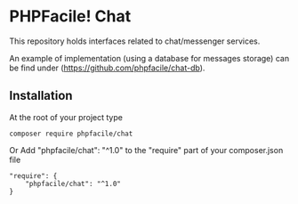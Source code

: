 PHPFacile! Chat
==============

This repository holds interfaces related to chat/messenger services.

An example of implementation (using a database for messages storage) can be find under (https://github.com/phpfacile/chat-db).

Installation
-----
At the root of your project type
```
composer require phpfacile/chat
```
Or
Add "phpfacile/chat": "^1.0" to the "require" part of your composer.json file
```composer
"require": {
    "phpfacile/chat": "^1.0"
}
```
